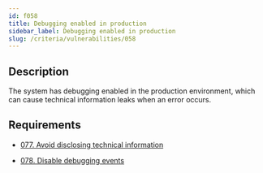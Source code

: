 ```yaml
---
id: f058
title: Debugging enabled in production
sidebar_label: Debugging enabled in production
slug: /criteria/vulnerabilities/058
---
```


## Description

The system has debugging enabled
in the production environment,
which can cause technical information leaks
when an error occurs.

## Requirements

- [077. Avoid disclosing technical information](/criteria/requirements/logs/077)

- [078. Disable debugging events](/criteria/requirements/logs/078)
